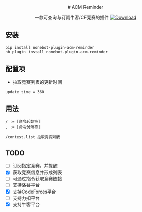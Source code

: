 <div align="center">
# ACM Reminder

一款可查询与订阅牛客/CF竞赛的插件
<a href="https://pypi.python.org/pypi/nonebot-plugin-acm-reminder">
    <img src="https://img.shields.io/pypi/dm/nonebot-plugin-acm-reminder?style=for-the-badge" alt="Download">
</a>

</div>

## 安装

```
pip install nonebot-plugin-acm-reminder
nb plugin install nonebot-plugin-acm-reminder
```

## 配置项

* 拉取竞赛列表的更新时间
```
update_time = 360
```

## 用法

```
/ := [命令起始符]
. := [命令分隔符]

/contest.list 拉取竞赛列表
```

## TODO

- [ ] 订阅指定竞赛，并提醒
- [x] 获取竞赛信息并形成列表
- [ ] 可通过指令获取竞赛链接
- [ ] 支持洛谷平台
- [x] 支持CodeForces平台
- [ ] 支持力扣平台
- [x] 支持牛客平台